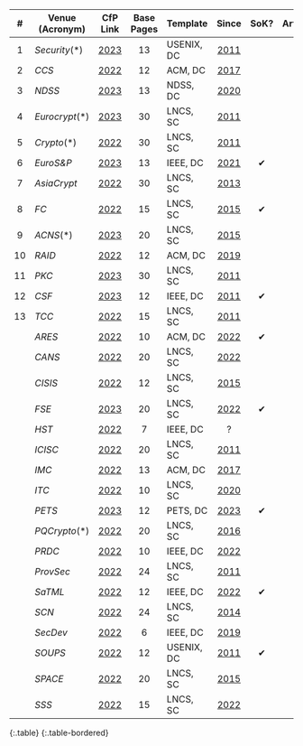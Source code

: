 |  #  | Venue (Acronym) |                                           CfP Link                                           | Base Pages | Template   |                                            Since                                             | SoK? | Artifact? |
|:---:|-----------------|:--------------------------------------------------------------------------------------------:|:----------:|------------|:--------------------------------------------------------------------------------------------:|:----:|:---------:|
|  1  | _Security_(*)   |           [2023](https://www.usenix.org/sites/default/files/sec23_cfp_092722.pdf)            |     13     | USENIX, DC |             [2011](https://www.usenix.org/legacy/events/sec11/cfp/sec11cfp.pdf)              |      |     ✔     |
|  2  | _CCS_           |           [2022](https://www.sigsac.org/ccs/CCS2022/call-for/call-for-papers.html)           |     12     | ACM, DC    |                        [2017](https://ccs2017.sigsac.org/papers.html)                        |      |     ✔     |
|  3  | _NDSS_          |               [2023](https://www.ndss-symposium.org/ndss2023/call-for-papers/)               |     13     | NDSS, DC   |               [2020](https://www.ndss-symposium.org/ndss2020/call-for-papers/)               |      |           |
|  4  | _Eurocrypt_(*)  |                 [2023](https://eurocrypt.iacr.org/2023/papersubmission.php)                  |     30     | LNCS, SC   |                [2011](https://www.iacr.org/conferences/eurocrypt2011/cfp.php)                |      |           |
|  5  | _Crypto_(*)     |                   [2022](https://crypto.iacr.org/2022/papersubmission.php)                   |     30     | LNCS, SC   |                 [2011](https://www.iacr.org/conferences/crypto2011/cfp.html)                 |      |           |
|  6  | _EuroS&P_       |                 [2023](https://www.ieee-security.org/TC/EuroSP2023/cfp.html)                 |     13     | IEEE, DC   |                 [2021](https://www.ieee-security.org/TC/EuroSP2021/cfp.html)                 |  ✔   |           |
|  7  | _AsiaCrypt_     |                  [2022](https://asiacrypt.iacr.org/2022/files/AC22-CFP.pdf)                  |     30     | LNCS, SC   |                 [2013](https://www.iacr.org/conferences/asiacrypt2013/cfp/)                  |      |           |
|  8  | _FC_            |                             [2022](http://fc23.ifca.ai/cfp.html)                             |     15     | LNCS, SC   |                             [2015](http://fc15.ifca.ai/cfp.html)                             |  ✔   |
|  9  | _ACNS_(*)       |                  [2023](https://sulab-sever.u-aizu.ac.jp/ACNS2023/cfp.html)                  |     20     | LNCS, SC   |                         [2015](http://acns2015.cs.columbia.edu/cfp/)                         |      |           |
| 10  | _RAID_          |                       [2022](https://raid2022.cs.ucy.ac.cy/call.html)                        |     12     | ACM, DC    |                     [2019](http://www.raid-2019.org/callForPapers.html)                      |      |           |
| 11  | _PKC_           |                     [2023](https://pkc.iacr.org/2023/callforpapers.php)                      |     30     | LNCS, SC   |             [2011](https://www.iacr.org/workshops/pkc2011/Call_for_Papers.html)              |      |           |
| 12  | _CSF_           |                  [2023](https://www.ieee-security.org/TC/CSF2023/cfp.html)                   |     12     | IEEE, DC   |                     [2011](http://csf2011.inria.fr/call-for-papers.html)                     |  ✔   |           |
| 13  | _TCC_           |                    [2022](https://tcc.iacr.org/2022/papersubmission.php)                     |     15     | LNCS, SC   |                   [2011](https://www.iacr.org/workshops/tcc2011/cfp.html)                    |      |           |
|     | _ARES_          | [2022](https://www.ares-conference.eu/wp-content/uploads/2022/03/CfP-ARES-2022-extended.txt) |     10     | ACM, DC    | [2022](https://www.ares-conference.eu/wp-content/uploads/2022/03/CfP-ARES-2022-extended.txt) |  ✔   |           |
|     | _CANS_          |                     [2022](https://www.cans2022.com/call-for-paper.php)                      |     20     | LNCS, SC   |                     [2022](https://www.cans2022.com/call-for-paper.php)                      |      |           |
|     | _CISIS_         |                 [2022](http://www.2022.cisisconference.eu/call-for-papers/)                  |     12     | LNCS, SC   |            [2015](http://www.wikicfp.com/cfp/servlet/event.showcfp?eventid=42394)            |      |           |
|     | _FSE_           |                     [2023](https://fse.iacr.org/2023/callforpapers.php)                      |     20     | LNCS, SC   |                      [2022](https://fse.iacr.org/2022/files/cfp_21.pdf)                      |  ✔   |           |
|     | _HST_           |                         [2022](https://ieee-hst.org/finalpaper.htm)                          |     7      | IEEE, DC   |                                              ?                                               |      |           |
|     | _ICISC_         |                      [2022](http://www.icisc.org/static/callforpapers)                       |     20     | LNCS, SC   |            [2011](http://www.wikicfp.com/cfp/servlet/event.showcfp?eventid=17239)            |      |           |
|     | _IMC_           |                    [2022](https://conferences.sigcomm.org/imc/2022/cfp/)                     |     13     | ACM, DC    |                    [2017](https://conferences.sigcomm.org/imc/2017/cfp/)                     |      |           |
|     | _ITC_           |                   [2022](https://itcrypto.github.io/2022/2022submit.html)                    |     10     | LNCS, SC   |                      [2020](https://itcrypto.github.io/2020/2020.html)                       |      |           |
|     | _PETS_          |             [2023](https://petsymposium.org/authors23.php#submission-guidelines)             |     12     | PETS, DC   |             [2023](https://petsymposium.org/authors23.php#submission-guidelines)             |  ✔   |           |
|     | _PQCrypto_(*)   |                              [2022](https://2022.pqcrypto.org/)                              |     20     | LNCS, SC   |                            [2016](https://pqcrypto2016.jp/call/)                             |      |           |
|     | _PRDC_          |                   [2022](http://prdc.dependability.org/PRDC2022/cfp.html)                    |     10     | IEEE, DC   |                   [2022](http://prdc.dependability.org/PRDC2022/cfp.html)                    |      |           |
|     | _ProvSec_       |                     [2022](https://provsec2022.github.io/ProvSec2022/#)                      |     24     | LNCS, SC   |            [2011](http://www.wikicfp.com/cfp/servlet/event.showcfp?eventid=12704)            |      |           |
|     | _SaTML_         |                          [2022](https://satml.org/participate-cfp/)                          |     12     | IEEE, DC   |                          [2022](https://satml.org/participate-cfp/)                          |  ✔   |           |
|     | _SCN_           |                [2022](https://scn.unisa.it/scn22/index.php/call-for-papers/)                 |     24     | LNCS, SC   |                          [2014](http://scn14.di.unisa.it/cfp.shtml)                          |      |           |
|     | _SecDev_        |                         [2022](https://secdev.ieee.org/2022/papers)                          |     6      | IEEE, DC   |                         [2019](https://secdev.ieee.org/2019/papers/)                         |      |           |
|     | _SOUPS_         |             [2022](https://www.usenix.org/conference/soups2022/call-for-papers)              |     12     | USENIX, DC |                      [2011](http://cups.cs.cmu.edu/soups/2011/cfp.html)                      |  ✔   |           |
|     | _SPACE_         |        [2022](https://drive.google.com/file/d/1ZFLoT8UWitx53JhhAsk4-6WhDdkPpA4X/view)        |     20     | LNCS, SC   |                      [2015](https://cse.iitkgp.ac.in/conf/SPACE2015/#)                       |      |           |
|     | _SSS_           |                          [2022](https://sss2022.limos.fr/cfp.html)                           |     15     | LNCS, SC   |                          [2022](https://sss2022.limos.fr/cfp.html)                           |      |           |
{:.table}
{:.table-bordered}